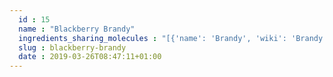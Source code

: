 ```yaml
---
  id : 15
  name : "Blackberry Brandy"
  ingredients_sharing_molecules : "[{'name': 'Brandy', 'wiki': 'Brandy', 'id': 11, 'category': 'Beverage Alcoholic', 'common_molecules': [6560, 12327, 957, 126, 8073, 61386, 1136, 6054, 9589, 460, 14286, 8025, 11508, 5318042, 61814, 62465, 7362, 5363388, 8094, 326, 643820, 263, 20653, 6584, 19310, 8468, 5364399, 10976, 379, 31265, 8892, 10430, 11902, 5364231, 7344, 8038, 8103, 8051, 1049, 6561, 7797, 8091, 7361, 9256, 7711, 637758, 7749, 7762, 7800, 7654]}, {'name': 'Anise Brandy', 'wiki': 'Brandy', 'id': 12, 'category': 'Beverage Alcoholic', 'common_molecules': [6560, 12327, 957, 126, 8073, 61386, 1136, 6054, 9589, 460, 14286, 8025, 11508, 5318042, 61814, 62465, 7362, 5363388, 8094, 326, 643820, 5364231, 20653, 6584, 19310, 8468, 5364399, 10976, 379, 31265, 8892, 10430, 11902, 263, 7344, 8038, 8103, 8051, 1049, 6561, 7797, 8091, 7361, 9256, 7711, 637758, 7749, 7762, 7800, 7654]}, {'name': 'Apple Brandy', 'wiki': 'Fruit_brandy', 'id': 13, 'category': 'Beverage Alcoholic', 'common_molecules': [6560, 12327, 957, 126, 8073, 61386, 1136, 6054, 9589, 460, 14286, 8025, 11508, 5318042, 61814, 62465, 7362, 5363388, 8094, 326, 643820, 263, 20653, 6584, 19310, 8468, 5364399, 10976, 379, 31265, 8892, 10430, 11902, 5364231, 7344, 8038, 8103, 8051, 1049, 6561, 7797, 8091, 7361, 9256, 7711, 637758, 7749, 7762, 7800, 7654]}, {'name': 'Armagnac Brandy', 'wiki': 'Armagnac_(brandy)', 'id': 14, 'category': 'Beverage Alcoholic', 'common_molecules': [6560, 12327, 957, 126, 8073, 61386, 1136, 6054, 9589, 460, 14286, 8025, 11508, 5318042, 61814, 62465, 7362, 5363388, 8094, 326, 643820, 5364231, 20653, 6584, 19310, 8468, 5364399, 10976, 379, 31265, 8892, 10430, 11902, 263, 7344, 8038, 8103, 8051, 1049, 6561, 7797, 8091, 7361, 9256, 7711, 637758, 7749, 7762, 7800, 7654]}, {'name': 'Cherry Brandy', 'wiki': 'Fruit_brandy', 'id': 16, 'category': 'Beverage Alcoholic', 'common_molecules': [6560, 12327, 957, 126, 8073, 61386, 1136, 6054, 9589, 460, 14286, 8025, 11508, 5318042, 61814, 62465, 7362, 5363388, 8094, 326, 643820, 263, 20653, 6584, 19310, 8468, 5364399, 10976, 379, 31265, 8892, 10430, 11902, 5364231, 7344, 8038, 8103, 8051, 1049, 6561, 7797, 8091, 7361, 9256, 7711, 637758, 7749, 7762, 7800, 7654]}]"
  slug : blackberry-brandy
  date : 2019-03-26T08:47:11+01:00
---
```



